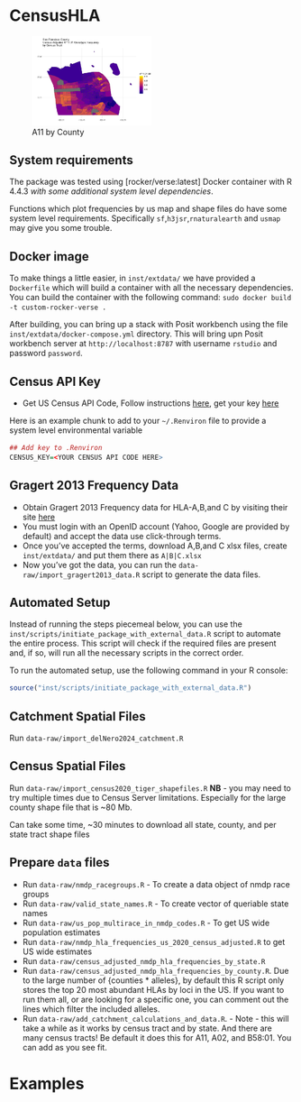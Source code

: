 
<!-- README.md is generated from README.Rmd. Please edit that file -->

# CensusHLA

<figure>
<img src="man/figures/a11_by_county.png" style="width:50.0%"
alt="A11 by County" />
<figcaption aria-hidden="true">A11 by County</figcaption>
</figure>

## System requirements

The package was tested using \[rocker/verse:latest\] Docker container
with R 4.4.3 *with some additional system level dependencies*.

Functions which plot frequencies by us map and shape files do have some
system level requirements. Specifically `sf`,`h3jsr`,`rnaturalearth` and
`usmap` may give you some trouble.

## Docker image

To make things a little easier, in `inst/extdata/` we have provided a
`Dockerfile` which will build a container with all the necessary
dependencies. You can build the container with the following command:
`sudo docker build -t custom-rocker-verse .`

After building, you can bring up a stack with Posit workbench using the
file `inst/extdata/docker-compose.yml` directory. This will bring upn
Posit workbench server at `http://localhost:8787` with username
`rstudio` and password `password`.

## Census API Key

- Get US Census API Code, Follow instructions
  [here](https://www.hrecht.com/censusapi/articles/getting-started.html#api-key-setup),
  get your key [here](http://api.census.gov/data/key_signup.html)

Here is an example chunk to add to your `~/.Renviron` file to provide a
system level environmental variable

``` r
## Add key to .Renviron
CENSUS_KEY=<YOUR CENSUS API CODE HERE>
```

## Gragert 2013 Frequency Data

- Obtain Gragert 2013 Frequency data for HLA-A,B,and C by visiting their
  site [here](https://frequency.nmdp.org/)
- You must login with an OpenID account (Yahoo, Google are provided by
  default) and accept the data use click-through terms.
- Once you’ve accepted the terms, download A,B,and C xlsx files, create
  `inst/extdata/` and put them there as `A|B|C.xlsx`
- Now you’ve got the data, you can run the
  `data-raw/import_gragert2013_data.R` script to generate the data
  files.

## Automated Setup

Instead of running the steps piecemeal below, you can use the
`inst/scripts/initiate_package_with_external_data.R` script to automate
the entire process. This script will check if the required files are
present and, if so, will run all the necessary scripts in the correct
order.

To run the automated setup, use the following command in your R console:

``` r
source("inst/scripts/initiate_package_with_external_data.R")
```

## Catchment Spatial Files

Run `data-raw/import_delNero2024_catchment.R`

## Census Spatial Files

Run `data-raw/import_census2020_tiger_shapefiles.R` **NB** - you may
need to try multiple times due to Census Server limitations. Especially
for the large county shape file that is ~80 Mb.

Can take some time, ~30 minutes to download all state, county, and per
state tract shape files

## Prepare `data` files

- Run `data-raw/nmdp_racegroups.R` - To create a data object of nmdp
  race groups
- Run `data-raw/valid_state_names.R` - To create vector of queriable
  state names
- Run `data-raw/us_pop_multirace_in_nmdp_codes.R` - To get US wide
  population estimates
- Run `data-raw/nmdp_hla_frequencies_us_2020_census_adjusted.R` to get
  US wide estimates
- Run `data-raw/census_adjusted_nmdp_hla_frequencies_by_state.R`
- Run `data-raw/census_adjusted_nmdp_hla_frequencies_by_county.R`. Due
  to the large number of {counties \* alleles}, by default this R script
  only stores the top 20 most abundant HLAs by loci in the US. If you
  want to run them all, or are looking for a specific one, you can
  comment out the lines which filter the included alleles.
- Run `data-raw/add_catchment_calculations_and_data.R`. - Note - this
  will take a while as it works by census tract and by state. And there
  are many census tracts! Be default it does this for A11, A02, and
  B58:01. You can add as you see fit.

# Examples
